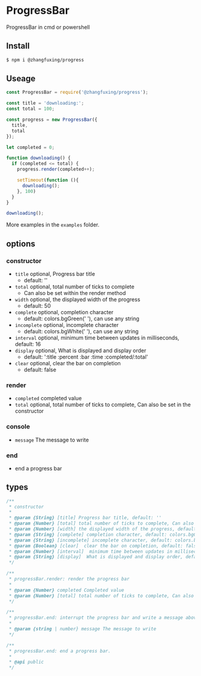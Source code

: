 # ProgressBar
ProgressBar in cmd or powershell

## Install

```sh
$ npm i @zhangfuxing/progress
```  

## Useage  

```js
const ProgressBar = require('@zhangfuxing/progress');

const title = 'downloading:';
const total = 100;

const progress = new ProgressBar({
  title, 
  total
});

let completed = 0;

function downloading() {
  if (completed <= total) {
    progress.render(completed++);

    setTimeout(function (){
      downloading();
    }, 100)
  }
}

downloading();
```  

More examples in the `examples` folder.

## options
### constructor  
* `title` optional, Progress bar title 
  - default: ''
* `total` optional, total number of ticks to complete 
  - Can also be set within the render method
* `width` optional, the displayed width of the progress 
  - default: 50
* `complete` optional, completion character 
  - default: colors.bgGreen(' '), can use any string
* `incomplete` optional, incomplete character 
  - default: colors.bgWhite(' '), can use any string
* `interval` optional, minimum time between updates in milliseconds, default: 16
* `display` optional, What is displayed and display order
  - default: ':title :percent :bar :time :completed/:total'
* `clear` optional, clear the bar on completion
  - default: false

### render  
* `completed` completed value
* `total` optional, total number of ticks to complete, Can also be set in the constructor

### console  
* `message` The message to write  

### end
* end a progress bar  


## types
```js
/**
 * constructor
 * 
 * @param {String} [title] Progress bar title, default: ''
 * @param {Number} [total] total number of ticks to complete, Can also be set within the render method
 * @param {Number} [width] the displayed width of the progress, default: 50
 * @param {String} [complete] completion character, default: colors.bgGreen(' '), can use any string
 * @param {String} [incomplete] incomplete character, default: colors.bgWhite(' '), can use any string
 * @param {Boolean} [clear]  clear the bar on completion, default: false
 * @param {Number} [interval]  minimum time between updates in milliseconds, default: 16
 * @param {String} [display]  What is displayed and display order, default: ':title :percent :bar :time :completed/:total'
 */

/**
 * progressBar.render: render the progress bar
 * 
 * @param {Number} completed Completed value
 * @param {Number} [total] total number of ticks to complete, Can also be set in the constructor
 */

/**
 * progressBar.end: interrupt the progress bar and write a message above it
 * 
 * @param {string | number} message The message to write
 */

/**
 * progressBar.end: end a progress bar.
 * 
 * @api public
 */
```  

